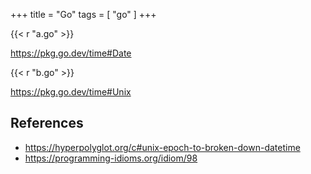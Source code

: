 +++
title = "Go"
tags = [ "go" ]
+++

{{< r "a.go" >}}

<https://pkg.go.dev/time#Date>

{{< r "b.go" >}}

<https://pkg.go.dev/time#Unix>

## References

- <https://hyperpolyglot.org/c#unix-epoch-to-broken-down-datetime>
- <https://programming-idioms.org/idiom/98>
